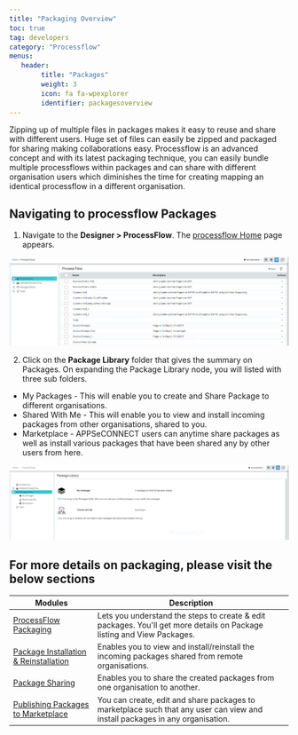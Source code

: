```yaml
---
title: "Packaging Overview"
toc: true
tag: developers
category: "Processflow"
menus: 
   header:
        title: "Packages"
        weight: 3
        icon: fa fa-wpexplorer
        identifier: packagesoverview
---
```

Zipping up of multiple files in packages makes it easy to reuse and share 
with different users. Huge set of files can easily be zipped and packaged for sharing making 
collaborations easy. Processflow is an advanced concept and with its 
latest packaging technique, you can easily bundle multiple processflows 
within packages and can share with different organisation users which 
diminishes the time for creating mapping an identical processflow in a 
different organisation.  

## Navigating to processflow Packages

1) Navigate to the **Designer > ProcessFlow**. The [processflow Home](/processflow/processflow-listing-page/) page appears.

![pfprocess1.png](\staticfiles\processflow\media\pfprocess1.png)

2) Click on the **Package Library** folder that gives the summary on Packages. On expanding the Package Library node, you will listed with three sub folders.

- My Packages - This will enable you to create and Share Package to different organisations.
- Shared With Me - This will enable you to view and install incoming packages from other organisations, shared to you.
- Marketplace - APPSeCONNECT users can anytime share packages as well as install various packages that have been shared any by other users from here.

![packagelisting1](\staticfiles\processflow\media\packagelisting1.png)

## For more details on packaging, please visit the below sections

|Modules|Description|
|------------------|----------------|
| [ProcessFlow Packaging](/processflow/processflow-packaging/) | Lets you understand the steps to create & edit packages. You'll get more details on Package listing and View Packages.|
| [Package Installation & Reinstallation](/processflow/processflow-package-installation/) | Enables you to view and install/reinstall the incoming packages shared from remote organisations.|
| [Package Sharing](/processflow/processflow-package-sharing/) | Enables you to share the created packages from one organisation to another.|
| [Publishing Packages to Marketplace](/processflow/create-publish-comments/) | You can create, edit and share packages to marketplace such that any user can view and install packages in any organisation.|
